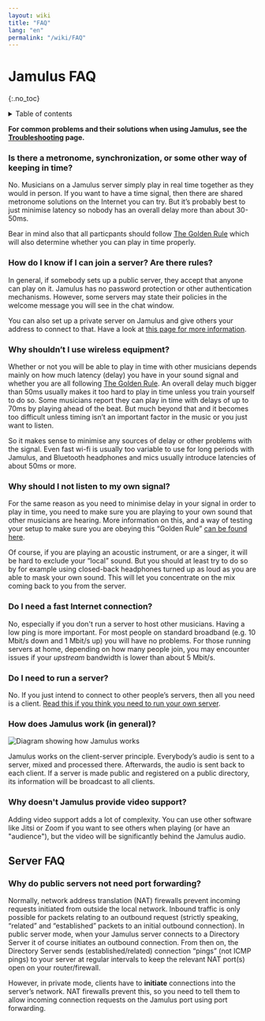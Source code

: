 ```yaml
---
layout: wiki
title: "FAQ"
lang: "en"
permalink: "/wiki/FAQ"
---
```


# Jamulus FAQ
 {:.no_toc}

<details markdown="1">

<summary>Table of contents</summary>

* TOC
 {:toc}

</details>

**For common problems and their solutions when using Jamulus, see the [Troubleshooting](/wiki/Client-Troubleshooting) page.**


### Is there a metronome, synchronization, or some other way of keeping in time?

No. Musicians on a Jamulus server simply play in real time together as they would in person. If you want to have a time signal, then there are shared metronome solutions on the Internet you can try. But it’s probably best to just minimise latency so nobody has an overall delay more than about 30-50ms. 

Bear in mind also that all particpants should follow [The Golden Rule](/wiki/Client-Troubleshooting#you-all-sound-ok-but-its-difficult-to-keep-together) which will also determine whether you can play in time properly.

### How do I know if I can join a server? Are there rules?

In general, if somebody sets up a public server, they accept that anyone can play on it. Jamulus has no password protection or other authentication mechanisms. However, some servers may state their policies in the welcome message you will see in the chat window.

You can also set up a private server on Jamulus and give others your address to connect to that. Have a look at [this page for more information](/wiki/Running-a-Server).

### Why shouldn’t I use wireless equipment?

Whether or not you will be able to play in time with other musicians depends mainly on how much latency (delay) you have in your sound signal and whether you are all following [The Golden Rule](/wiki/Client-Troubleshooting#you-all-sound-ok-but-its-difficult-to-keep-together). An overall delay much bigger than 50ms usually makes it too hard to play in time unless you train yourself to do so. Some musicians report they can play in time with delays of up to 70ms by playing ahead of the beat. But much beyond that and it becomes too difficult unless timing isn’t an important factor in the music or you just want to listen.

So it makes sense to minimise any sources of delay or other problems with the signal. Even fast wi-fi is usually too variable to use for long periods with Jamulus, and Bluetooth headphones and mics usually introduce latencies of about 50ms or more.

### Why should I not listen to my own signal?

For the same reason as you need to minimise delay in your signal in order to play in time, you need to make sure you are playing to your own sound that other musicians are hearing. More information on this, and a way of testing your setup to make sure you are obeying this “Golden Rule” [can be found here](/wiki/Client-Troubleshooting#you-all-sound-ok-but-its-difficult-to-keep-together).

Of course, if you are playing an acoustic instrument, or are a singer, it will be hard to exclude your “local” sound. But you should at least try to do so by for example using closed-back headphones turned up as loud as you are able to mask your own sound. This will let you concentrate on the mix coming back to you from the server.

### Do I need a fast Internet connection?

No, especially if you don't run a server to host other musicians. Having a low ping is more important. For most people on standard broadband (e.g. 10 Mbit/s down and 1 Mbit/s up) you will have no problems. For those running servers at home, depending on how many people join, you may encounter issues if your _upstream_ bandwidth is lower than about 5 Mbit/s. 

### Do I need to run a server?

No. If you just intend to connect to other people’s servers, then all you need is a client. [Read this if you think you need to run your own server](/wiki/Running-a-Server).

### How does Jamulus work (in general)?

<img src="{{site.url}}/assets/img/en-screenshots/diagram-overview.png" loading="lazy" alt="Diagram showing how Jamulus works">


Jamulus works on the client-server principle. Everybody’s audio is sent to a server, mixed and processed there. Afterwards, the audio is sent back to each client. If a server is made public and registered on a public directory, its information will be broadcast to all clients.

### Why doesn't Jamulus provide video support?

Adding video support adds a lot of complexity. You can use other software like Jitsi or Zoom if you want to see others when playing (or have an "audience"), but the video will be significantly behind the Jamulus audio.


## Server FAQ

### Why do public servers not need port forwarding?

Normally, network address translation (NAT) firewalls prevent incoming requests initiated from outside the local network. Inbound traffic is only possible for packets relating to an outbound request (strictly speaking, “related” and “established” packets to an initial outbound connection). In public server mode, when your Jamulus server connects to a Directory Server it of course initiates an outbound connection. From then on, the Directory Server sends (established/related) connection “pings” (not ICMP pings) to your server at regular intervals to keep the relevant NAT port(s) open on your router/firewall.

However, in private mode, clients have to **initiate** connections into the server’s network. NAT firewalls prevent this, so you need to tell them to allow incoming connection requests on the Jamulus port using port forwarding.



